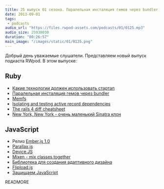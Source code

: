 ```yaml
---
title: 25 выпуск 01 сезона. Паралельная инсталяция гемов через bundler, Memfs, Ember.js 1.0, Flipload.js и прочее
date: 2013-09-01
tags:
 - podcasts
audio_url: "https://files.rwpod-assets.com/podcasts/01/0125.mp3"
audio_size: 25930030
duration: "00:26:57"
main_image: "/images/static/01/0125.png"
---
```


Добрый день уважаемые слушатели. Представляем новый выпуск подкаста RWpod. В этом выпуске:

## Ruby

 - [Какие технологии должен использовать стартап](http://matt.aimonetti.net/posts/2013/08/27/what-technology-should-my-startup-use/)
 - [Паралельная инсталяция гемов через bundler](http://robots.thoughtbot.com/post/59584648154/parallel-gem-installing-using-bundler)
 - [Memfs](https://github.com/simonc/memfs)
 - [Isolating and testing active record dependencies](http://www.foraker.com/isolating-and-testing-active-record-dependencies/)
 - [The rails 4 diff cheatsheet](http://owningrails.com/rails-4-diff-cheatsheet)
 - [New York, New York - очень маленький Sinatra клон](http://alisnic.github.io/nyny/)

## JavaScript

 - Релиз [Ember.js 1.0](http://emberjs.com/blog/2013/08/31/ember-1-0-released.html)
 - [Parallax.js](http://wagerfield.github.io/parallax/)
 - [Device.JS](http://matthewhudson.me/projects/device.js/)
 - [Mixen - mix classes together](http://dev.hubspot.com/blog/announcing-mixen)
 - [Библиотека для создания адаптивного дизайна](http://intentionjs.com/)
 - [Flipload.js](http://pazguille.github.io/flipload/)
 - [Защищаем JavaScript](http://www.defensivejs.com/)

READMORE


















